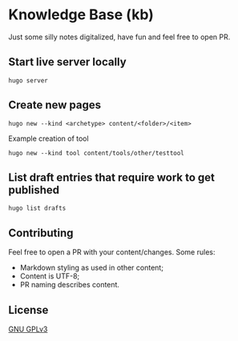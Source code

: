 # Knowledge Base (kb)

Just some silly notes digitalized, have fun and feel free to open PR.

## Start live server locally

```plain
hugo server
```

## Create new pages

```plain
hugo new --kind <archetype> content/<folder>/<item>
```

Example creation of tool

```plain
hugo new --kind tool content/tools/other/testtool
```

## List draft entries that require work to get published

```plain
hugo list drafts
```

## Contributing

Feel free to open a PR with your content/changes. Some rules:

- Markdown styling as used in other content;
- Content is UTF-8;
- PR naming describes content.

## License

[GNU GPLv3](https://github.com/crypt0rr/kb/blob/master/LICENSE)
